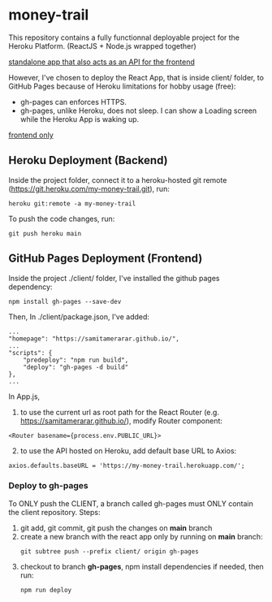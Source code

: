 # money-trail
This repository contains a fully functionnal deployable project for the Heroku Platform. (ReactJS + Node.js wrapped together)

[standalone app that also acts as an API for the frontend](#heroku-deployment-backend)

However, I've chosen to deploy the React App, that is inside client/ folder, to GitHub Pages because of Heroku limitations for hobby usage (free):
- gh-pages can enforces HTTPS.
- gh-pages, unlike Heroku, does not sleep. I can show a Loading screen while the Heroku App is waking up.

[frontend only](#github-pages-deployment-frontend)

## Heroku Deployment (Backend)
Inside the project folder, connect it to a heroku-hosted git remote (https://git.heroku.com/my-money-trail.git), run:
```
heroku git:remote -a my-money-trail
```
To push the code changes, run:
```
git push heroku main
```

## GitHub Pages Deployment (Frontend)
Inside the project ./client/ folder, I've installed the github pages dependency:
```
npm install gh-pages --save-dev
```
Then, In ./client/package.json, I've added:
```
...
"homepage": "https://samitamerarar.github.io/",
...
"scripts": {
    "predeploy": "npm run build",
    "deploy": "gh-pages -d build"
},
...
```
In App.js, 
1. to use the current url as root path for the React Router (e.g. https://samitamerarar.github.io/), modify Router component:
```
<Router basename={process.env.PUBLIC_URL}>
```
2. to use the API hosted on Heroku, add default base URL to Axios:
```
axios.defaults.baseURL = 'https://my-money-trail.herokuapp.com/';
```

### Deploy to gh-pages
To ONLY push the CLIENT, a branch called gh-pages must ONLY contain the client repository.
Steps:
1. git add, git commit, git push the changes on **main** branch
2. create a new branch with the react app only by running on **main** branch:
    ```
    git subtree push --prefix client/ origin gh-pages
    ```
3. checkout to branch **gh-pages**, npm install dependencies if needed, then run:
    ```
    npm run deploy
    ```
